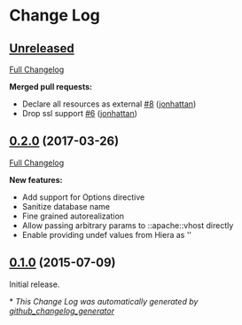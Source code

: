 # Change Log

## [Unreleased](https://github.com/sbitio/puppet-webapp/tree/HEAD)

[Full Changelog](https://github.com/sbitio/puppet-webapp/compare/0.2.0...HEAD)

**Merged pull requests:**

- Declare all resources as external [\#8](https://github.com/sbitio/puppet-webapp/pull/8) ([jonhattan](https://github.com/jonhattan))
- Drop ssl support [\#6](https://github.com/sbitio/puppet-webapp/pull/6) ([jonhattan](https://github.com/jonhattan))

## [0.2.0](https://github.com/sbitio/puppet-webapp/tree/0.2.0) (2017-03-26)
[Full Changelog](https://github.com/sbitio/puppet-webapp/compare/0.1.0...0.2.0)

**New features:**

- Add support for Options directive
- Sanitize database name
- Fine grained autorealization
- Allow passing arbitrary params to ::apache::vhost directly
- Enable providing undef values from Hiera as ''

## [0.1.0](https://github.com/sbitio/puppet-webapp/tree/0.1.0) (2015-07-09)

Initial release.



\* *This Change Log was automatically generated by [github_changelog_generator](https://github.com/skywinder/Github-Changelog-Generator)*